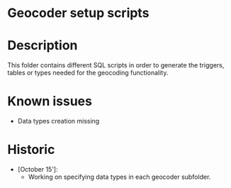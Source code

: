 Geocoder setup scripts
============
# Description
This folder contains different SQL scripts in order to generate the triggers, tables or types needed for the geocoding functionality.

# Known issues
* Data types creation missing

# Historic
* [October 15']:
  * Working on specifying data types in each geocoder subfolder.

